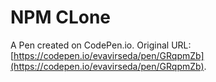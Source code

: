 # NPM CLone

A Pen created on CodePen.io. Original URL: [https://codepen.io/evavirseda/pen/GRqpmZb](https://codepen.io/evavirseda/pen/GRqpmZb).


